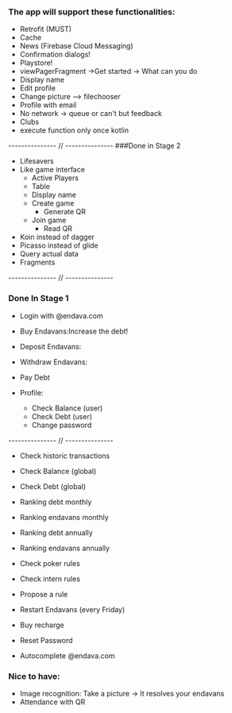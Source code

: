 ### The app will support these functionalities:
* Retrofit (MUST)
* Cache
* News (Firebase Cloud Messaging)
* Confirmation dialogs!
* Playstore!
* viewPagerFragment ->Get started -> What can you do 
* Display name
* Edit profile
* Change picture --> filechooser 
* Profile with email 
* No network -> queue or can't but feedback 
* Clubs
* execute function only once kotlin

--------------- // ---------------
###Done in Stage 2

* Lifesavers
* Like game interface
	* Active Players
	* Table
	* Display name
	* Create game
		* Generate QR
	* Join game
		* Read QR
* Koin instead of dagger
* Picasso instead of glide
* Query actual data
* Fragments

--------------- // ---------------
### Done In Stage 1
* Login with @endava.com

* Buy Endavans:Increase the debt!
* Deposit Endavans:
* Withdraw Endavans:
* Pay Debt

* Profile:
    * Check Balance (user)
    * Check Debt (user)
    * Change password

--------------- // ---------------
    
* Check historic transactions


    
* Check Balance (global)
* Check Debt (global)

* Ranking debt monthly
* Ranking endavans monthly
* Ranking debt annually
* Ranking endavans annually

* Check poker rules
* Check intern rules
* Propose a rule

* Restart Endavans (every Friday)
* Buy recharge

* Reset Password
* Autocomplete @endava.com

### Nice to have:

* Image recognition: Take a picture -> It resolves your endavans
* Attendance with QR